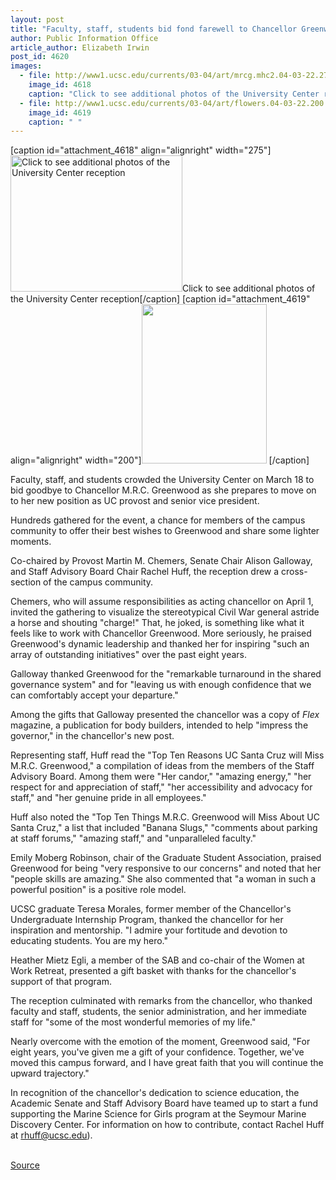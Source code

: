 ```yaml
---
layout: post
title: "Faculty, staff, students bid fond farewell to Chancellor Greenwood"
author: Public Information Office
article_author: Elizabeth Irwin
post_id: 4620
images:
  - file: http://www1.ucsc.edu/currents/03-04/art/mrcg.mhc2.04-03-22.275.jpg
    image_id: 4618
    caption: "Click to see additional photos of the University Center reception"
  - file: http://www1.ucsc.edu/currents/03-04/art/flowers.04-03-22.200.jpg
    image_id: 4619
    caption: " "
---
```


[caption id="attachment_4618" align="alignright" width="275"]<a href="http://dev-ucsc-news.pantheonsite.io/wp-content/uploads/2004/03/mrcg.mhc2.04-03-22.275.jpg"><img class="size-full wp-image-4618" src="http://dev-ucsc-news.pantheonsite.io/wp-content/uploads/2004/03/mrcg.mhc2.04-03-22.275.jpg" alt="Click to see additional photos of the University Center reception" width="275" height="218" /></a>Click to see additional photos of the University Center reception[/caption]
[caption id="attachment_4619" align="alignright" width="200"]<a href="http://dev-ucsc-news.pantheonsite.io/wp-content/uploads/2004/03/flowers.04-03-22.200.jpg"><img class="size-full wp-image-4619" src="http://dev-ucsc-news.pantheonsite.io/wp-content/uploads/2004/03/flowers.04-03-22.200.jpg" alt=" " width="200" height="255" /></a> [/caption]
<p>
  Faculty, staff, and students crowded the University Center on March 18 to bid goodbye to Chancellor M.R.C. Greenwood as she prepares to move on to her new position as UC provost and senior vice president.
</p>
<p>
  Hundreds gathered for the event, a chance for members of the campus community to offer their best wishes to Greenwood and share some lighter moments.
</p>
<p>
  Co-chaired by Provost Martin M. Chemers, Senate Chair Alison Galloway, and Staff Advisory Board Chair Rachel Huff, the reception drew a cross-section of the campus community.<br>
</p>
<p>
  Chemers, who will assume responsibilities as acting chancellor on April 1, invited the gathering to visualize the stereotypical Civil War general astride a horse and shouting "charge!" That, he joked, is something like what it feels like to work with Chancellor Greenwood. More seriously, he praised Greenwood's dynamic leadership and thanked her for inspiring "such an array of outstanding initiatives" over the past eight years.<br>
</p>
<p>
  Galloway thanked Greenwood for the "remarkable turnaround in the shared governance system" and for "leaving us with enough confidence that we can comfortably accept your departure."<br>
</p>
<p>
  Among the gifts that Galloway presented the chancellor was a copy of <i>Flex</i> magazine, a publication for body builders, intended to help "impress the governor," in the chancellor's new post.<br>
</p>
<p>
  Representing staff, Huff read the "Top Ten Reasons UC Santa Cruz will Miss M.R.C. Greenwood," a compilation of ideas from the members of the Staff Advisory Board. Among them were "Her candor," "amazing energy," "her respect for and appreciation of staff," "her accessibility and advocacy for staff," and "her genuine pride in all employees."<br>
</p>
<p>
  Huff also noted the "Top Ten Things M.R.C. Greenwood will Miss About UC Santa Cruz," a list that included "Banana Slugs," "comments about parking at staff forums," "amazing staff," and "unparalleled faculty."<br>
</p>
<p>
  Emily Moberg Robinson, chair of the Graduate Student Association, praised Greenwood for being "very responsive to our concerns" and noted that her "people skills are amazing." She also commented that "a woman in such a powerful position" is a positive role model.<br>
</p>
<p>
  UCSC graduate Teresa Morales, former member of the Chancellor's Undergraduate Internship Program, thanked the chancellor for her inspiration and mentorship. "I admire your fortitude and devotion to educating students. You are my hero."<br>
</p>
<p>
  Heather Mietz Egli, a member of the SAB and co-chair of the Women at Work Retreat, presented a gift basket with thanks for the chancellor's support of that program.<br>
</p>
<p>
  The reception culminated with remarks from the chancellor, who thanked faculty and staff, students, the senior administration, and her immediate staff for "some of the most wonderful memories of my life."<br>
</p>
<p>
  Nearly overcome with the emotion of the moment, Greenwood said, "For eight years, you've given me a gift of your confidence. Together, we've moved this campus forward, and I have great faith that you will continue the upward trajectory."<br>
</p>
<p>
  In recognition of the chancellor's dedication to science education, the Academic Senate and Staff Advisory Board have teamed up to start a fund supporting the Marine Science for Girls program at the Seymour Marine Discovery Center. For information on how to contribute, contact Rachel Huff at <a href="mailto:rhuff@ucsc.edu">rhuff@ucsc.edu</a>).<br>
  <br>
</p>
<p><a href="http://www1.ucsc.edu/currents/03-04/03-22/farewell.html" title="Permalink to farewell">Source</a></p>
